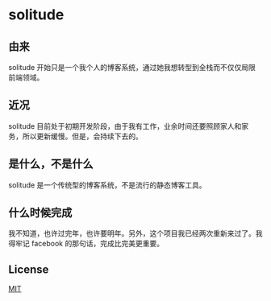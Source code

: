 # solitude

## 由来
solitude 开始只是一个我个人的博客系统，通过她我想转型到全栈而不仅仅局限前端领域。

## 近况
solitude 目前处于初期开发阶段，由于我有工作，业余时间还要照顾家人和家务，所以更新缓慢。但是，会持续下去的。

## 是什么，不是什么
solitude 是一个传统型的博客系统，不是流行的静态博客工具。

## 什么时候完成
我不知道，也许过完年，也许要明年。另外，这个项目我已经两次重新来过了。我得牢记 facebook 的那句话，完成比完美更重要。

## License
[MIT](https://github.com/rong8296/solitude/blob/master/LICENSE)
